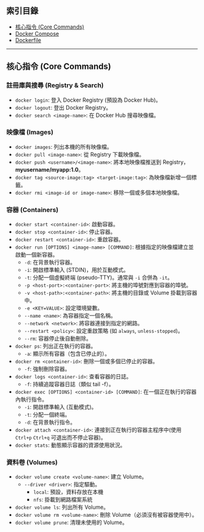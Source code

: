 ## 索引目錄

- [核心指令 (Core Commands)](#核心指令-core-commands)
- [Docker Compose](#docker-compose)
- [Dockerfile](#dockerfile)

---

## 核心指令 (Core Commands)

### 註冊庫與搜尋 (Registry & Search)

- `docker login`: 登入 Docker Registry (預設為 Docker Hub)。
- `docker logout`: 登出 Docker Registry。
- `docker search <image-name>`: 在 Docker Hub 搜尋映像檔。

### 映像檔 (Images)

- `docker images`: 列出本機的所有映像檔。
- `docker pull <image-name>`: 從 Registry 下載映像檔。
- `docker push <username>/<image-name>`: 將本地映像檔推送到 Registry， **myusername/myapp:1.0**。
- `docker tag <source-image:tag> <target-image:tag>`: 為映像檔新增一個標籤。
- `docker rmi <image-id or image-name>`: 移除一個或多個本地映像檔。

### 容器 (Containers)
- `docker start <container-id>`: 啟動容器。
- `docker stop <container-id>`: 停止容器。
- `docker restart <container-id>`: 重啟容器。
- `docker run [OPTIONS] <image-name> [COMMAND]`: 根據指定的映像檔建立並啟動一個新容器。
  - `-d`: 在背景執行容器。
  - `-i`: 開啟標準輸入 (STDIN)，用於互動模式。
  - `-t`: 分配一個虛擬終端 (pseudo-TTY)。通常與 `-i` 合併為 `-it`。
  - `-p <host-port>:<container-port>`: 將主機的埠號對應到容器的埠號。
  - `-v <host-path>:<container-path>`: 將主機的目錄或 Volume 掛載到容器中。
  - `-e <KEY=VALUE>`: 設定環境變數。
  - `--name <name>`: 為容器指定一個名稱。
  - `--network <network>`: 將容器連接到指定的網路。
  - `--restart <policy>`: 設定重啟策略 (如 `always`, `unless-stopped`)。
  - `--rm`: 容器停止後自動刪除。
- `docker ps`: 列出正在執行的容器。
  - `-a`: 顯示所有容器（包含已停止的）。
- `docker rm <container-id>`: 刪除一個或多個已停止的容器。
  - `-f`: 強制刪除容器。
- `docker logs <container-id>`: 查看容器的日誌。
  - `-f`: 持續追蹤容器日誌（類似 tail -f）。
- `docker exec [OPTIONS] <container-id> [COMMAND]`: 在一個正在執行的容器內執行指令。
  - `-i`: 開啟標準輸入 (互動模式)。
  - `-t`: 分配一個終端。
  - `-d`: 在背景執行指令。
- `docker attach <container-id>`: 連接到正在執行的容器主程序中(使用 `Ctrl+p` `Ctrl+q` 可退出而不停止容器)。
- `docker stats`: 動態顯示容器的資源使用狀況。

### 資料卷 (Volumes)

- `docker volume create <volume-name>`: 建立 Volume。
  - `--driver <driver>`: 指定驅動。
    - `local`: 預設，資料存放在本機
    - `nfs`: 掛載到網路檔案系統
- `docker volume ls`: 列出所有 Volume。
- `docker volume rm <volume-name>`: 刪除 Volume（必須沒有被容器使用中）。
- `docker volume prune`: 清理未使用的 Volume。
